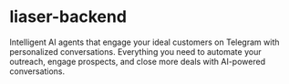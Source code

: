 # liaser-backend
Intelligent AI agents that engage your ideal customers on Telegram with personalized conversations. Everything you need to automate your outreach, engage prospects, and close more deals with AI-powered conversations.
